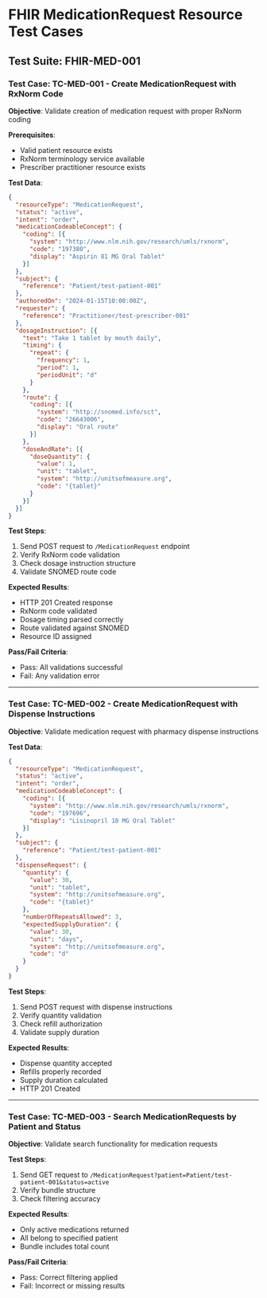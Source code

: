 # FHIR MedicationRequest Resource Test Cases

## Test Suite: FHIR-MED-001

### Test Case: TC-MED-001 - Create MedicationRequest with RxNorm Code

**Objective**: Validate creation of medication request with proper RxNorm coding

**Prerequisites**:
- Valid patient resource exists
- RxNorm terminology service available
- Prescriber practitioner resource exists

**Test Data**:
```json
{
  "resourceType": "MedicationRequest",
  "status": "active",
  "intent": "order",
  "medicationCodeableConcept": {
    "coding": [{
      "system": "http://www.nlm.nih.gov/research/umls/rxnorm",
      "code": "197380",
      "display": "Aspirin 81 MG Oral Tablet"
    }]
  },
  "subject": {
    "reference": "Patient/test-patient-001"
  },
  "authoredOn": "2024-01-15T10:00:00Z",
  "requester": {
    "reference": "Practitioner/test-prescriber-001"
  },
  "dosageInstruction": [{
    "text": "Take 1 tablet by mouth daily",
    "timing": {
      "repeat": {
        "frequency": 1,
        "period": 1,
        "periodUnit": "d"
      }
    },
    "route": {
      "coding": [{
        "system": "http://snomed.info/sct",
        "code": "26643006",
        "display": "Oral route"
      }]
    },
    "doseAndRate": [{
      "doseQuantity": {
        "value": 1,
        "unit": "tablet",
        "system": "http://unitsofmeasure.org",
        "code": "{tablet}"
      }
    }]
  }]
}
```

**Test Steps**:
1. Send POST request to `/MedicationRequest` endpoint
2. Verify RxNorm code validation
3. Check dosage instruction structure
4. Validate SNOMED route code

**Expected Results**:
- HTTP 201 Created response
- RxNorm code validated
- Dosage timing parsed correctly
- Route validated against SNOMED
- Resource ID assigned

**Pass/Fail Criteria**:
- Pass: All validations successful
- Fail: Any validation error

---

### Test Case: TC-MED-002 - Create MedicationRequest with Dispense Instructions

**Objective**: Validate medication request with pharmacy dispense instructions

**Test Data**:
```json
{
  "resourceType": "MedicationRequest",
  "status": "active",
  "intent": "order",
  "medicationCodeableConcept": {
    "coding": [{
      "system": "http://www.nlm.nih.gov/research/umls/rxnorm",
      "code": "197696",
      "display": "Lisinopril 10 MG Oral Tablet"
    }]
  },
  "subject": {
    "reference": "Patient/test-patient-001"
  },
  "dispenseRequest": {
    "quantity": {
      "value": 30,
      "unit": "tablet",
      "system": "http://unitsofmeasure.org",
      "code": "{tablet}"
    },
    "numberOfRepeatsAllowed": 3,
    "expectedSupplyDuration": {
      "value": 30,
      "unit": "days",
      "system": "http://unitsofmeasure.org",
      "code": "d"
    }
  }
}
```

**Test Steps**:
1. Send POST request with dispense instructions
2. Verify quantity validation
3. Check refill authorization
4. Validate supply duration

**Expected Results**:
- Dispense quantity accepted
- Refills properly recorded
- Supply duration calculated
- HTTP 201 Created

---

### Test Case: TC-MED-003 - Search MedicationRequests by Patient and Status

**Objective**: Validate search functionality for medication requests

**Test Steps**:
1. Send GET request to `/MedicationRequest?patient=Patient/test-patient-001&status=active`
2. Verify bundle structure
3. Check filtering accuracy

**Expected Results**:
- Only active medications returned
- All belong to specified patient
- Bundle includes total count

**Pass/Fail Criteria**:
- Pass: Correct filtering applied
- Fail: Incorrect or missing results
